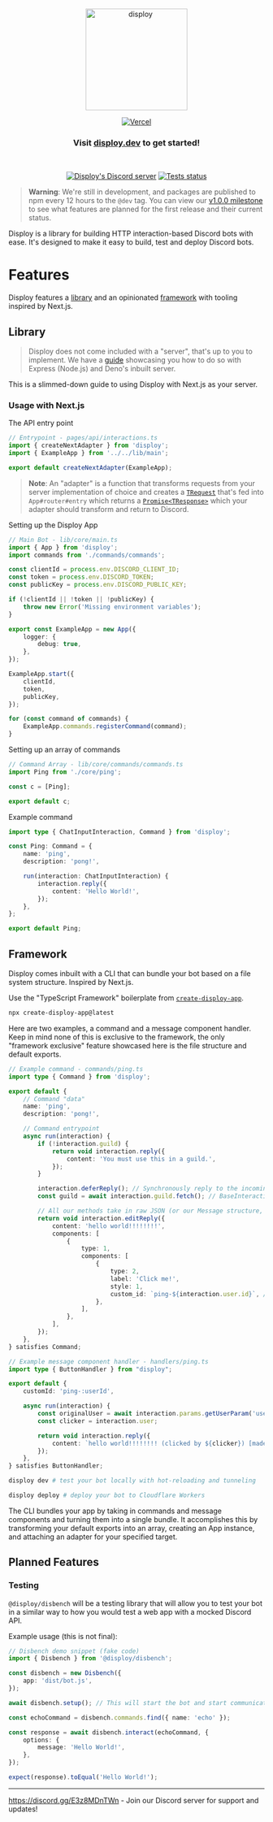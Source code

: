 <div align="center">
	<br />
	<p>
		<a href="https://disploy.dev"><img src="https://disploy.dev/img/logo.svg" alt="disploy" width="200" /></a>
	</p>
    <p>
		<a href="https://vercel.com/?utm_source=disploy&utm_campaign=oss"><img src="https://www.datocms-assets.com/31049/1618983297-powered-by-vercel.svg" alt="Vercel" /></a>
	</p>
    <h3>
        Visit <a href="https://disploy.dev">disploy.dev</a> to get started!
    </h3>
	<br />
	<p>
		<a href="https://discord.gg/E3z8MDnTWn"><img src="https://img.shields.io/discord/901426442242498650?color=5865F2&logo=discord&logoColor=white" alt="Disploy's Discord server" /></a>
		<a href="https://github.com/disploy/Disploy/actions"><img src="https://github.com/Disploy/disploy/actions/workflows/benchmark.yml/badge.svg" alt="Tests status" /></a>
	</p>

</div>

> **Warning**: We're still in development, and packages are published to npm every 12 hours to the `@dev` tag. You can view our [v1.0.0 milestone](https://github.com/Disploy/disploy/milestone/1) to see what features are planned for the first release and their current status.

Disploy is a library for building HTTP interaction-based Discord bots with ease. It's designed to make it easy to build, test and deploy Discord bots.

# Features

Disploy features a [library](#library) and an opinionated [framework](#framework) with tooling inspired by Next.js.

## Library

> Disploy does not come included with a "server", that's up to you to implement. We have a [guide](https://disploy.dev/docs/Reference/framework-less/) showcasing you how to do so with Express (Node.js) and Deno's inbuilt server.

This is a slimmed-down guide to using Disploy with Next.js as your server.

### Usage with Next.js

The API entry point

```ts
// Entrypoint - pages/api/interactions.ts
import { createNextAdapter } from 'disploy';
import { ExampleApp } from '../../lib/main';

export default createNextAdapter(ExampleApp);
```

> **Note**: An "adapter" is a function that transforms requests from your server implementation of choice and creates a [`TRequest`](https://disploy.dev/docs/Documentation/disploy/interfaces/TRequest) that's fed into `App#router#entry` which returns a [`Promise<TResponse>`](https://disploy.dev/docs/Documentation/disploy/classes/TResponse) which your adapter should transform and return to Discord.

Setting up the Disploy App

```ts
// Main Bot - lib/core/main.ts
import { App } from 'disploy';
import commands from './commands/commands';

const clientId = process.env.DISCORD_CLIENT_ID;
const token = process.env.DISCORD_TOKEN;
const publicKey = process.env.DISCORD_PUBLIC_KEY;

if (!clientId || !token || !publicKey) {
	throw new Error('Missing environment variables');
}

export const ExampleApp = new App({
	logger: {
		debug: true,
	},
});

ExampleApp.start({
	clientId,
	token,
	publicKey,
});

for (const command of commands) {
	ExampleApp.commands.registerCommand(command);
}
```

Setting up an array of commands

```ts
// Command Array - lib/core/commands/commands.ts
import Ping from './core/ping';

const c = [Ping];

export default c;
```

Example command

```ts
import type { ChatInputInteraction, Command } from 'disploy';

const Ping: Command = {
	name: 'ping',
	description: 'pong!',

	run(interaction: ChatInputInteraction) {
		interaction.reply({
			content: 'Hello World!',
		});
	},
};

export default Ping;
```

## Framework

Disploy comes inbuilt with a CLI that can bundle your bot based on a file system structure. Inspired by Next.js.

Use the "TypeScript Framework" boilerplate from [`create-disploy-app`](https://github.com/Disploy/create-disploy-app).

```bash
npx create-disploy-app@latest
```

Here are two examples, a command and a message component handler. Keep in mind none of this is exclusive to the framework, the only "framework exclusive" feature showcased here is the file structure and default exports.

```ts
// Example command - commands/ping.ts
import type { Command } from 'disploy';

export default {
	// Command "data"
	name: 'ping',
	description: 'pong!',

	// Command entrypoint
	async run(interaction) {
		if (!interaction.guild) {
			return void interaction.reply({
				content: 'You must use this in a guild.',
			});
		}

		interaction.deferReply(); // Synchronously reply to the incoming HTTP request
		const guild = await interaction.guild.fetch(); // BaseInteraction#guild is a ToBeFetched class, awaiting fetch on it will return the full structure

		// All our methods take in raw JSON (or our Message structure, coming soon)
		return void interaction.editReply({
			content: 'hello world!!!!!!!!',
			components: [
				{
					type: 1,
					components: [
						{
							type: 2,
							label: 'Click me!',
							style: 1,
							custom_id: `ping-${interaction.user.id}`, // You can handle message components with express-like routes.
						},
					],
				},
			],
		});
	},
} satisfies Command;
```

```ts
// Example message component handler - handlers/ping.ts
import type { ButtonHandler } from "disploy";

export default {
	customId: 'ping-:userId',

	async run(interaction) {
		const originalUser = await interaction.params.getUserParam('userId'); // This fetches a user structure from the interaction's params, it would be better to use getParam in this use case, but we're showcasing the getUserParam method here.
		const clicker = interaction.user;

		return void interaction.reply({
			content: `hello world!!!!!!!! (clicked by ${clicker}) [made by ${originalUser}]`,
		});
	},
} satisfies ButtonHandler;
```

```bash
disploy dev # test your bot locally with hot-reloading and tunneling
```

```bash
disploy deploy # deploy your bot to Cloudflare Workers
```

The CLI bundles your app by taking in commands and message components and turning them into a single bundle. It accomplishes this by transforming your default exports into an array, creating an App instance, and attaching an adapter for your specified target.

## Planned Features

### Testing

`@disploy/disbench` will be a testing library that will allow you to test your bot in a similar way to how you would test a web app with a mocked Discord API.

Example usage (this is not final):

```ts
// Disbench demo snippet (fake code)
import { Disbench } from '@disploy/disbench';

const disbench = new Disbench({
	app: 'dist/bot.js',
});

await disbench.setup(); // This will start the bot and start communicating with the framework to "deploy" commands to the mocked API

const echoCommand = disbench.commands.find({ name: 'echo' });

const response = await disbench.interact(echoCommand, {
	options: {
		message: 'Hello World!',
	},
});

expect(response).toEqual('Hello World!');
```

---

https://discord.gg/E3z8MDnTWn - Join our Discord server for support and updates!
